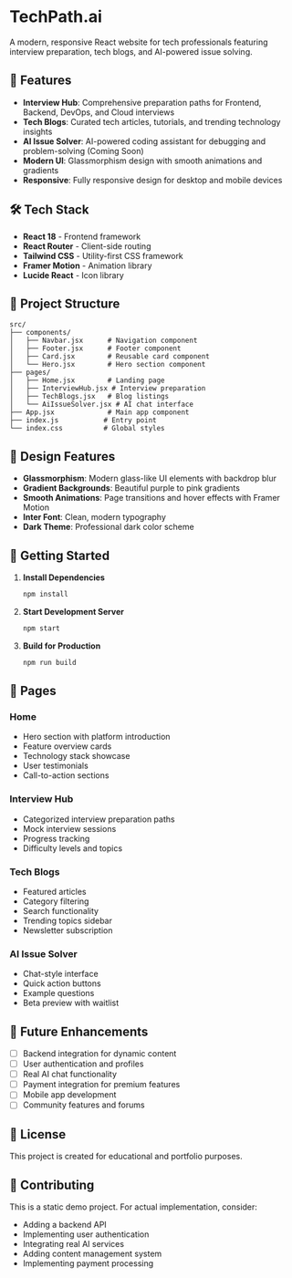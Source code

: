 # TechPath.ai

A modern, responsive React website for tech professionals featuring interview preparation, tech blogs, and AI-powered issue solving.

## 🚀 Features

- **Interview Hub**: Comprehensive preparation paths for Frontend, Backend, DevOps, and Cloud interviews
- **Tech Blogs**: Curated tech articles, tutorials, and trending technology insights
- **AI Issue Solver**: AI-powered coding assistant for debugging and problem-solving (Coming Soon)
- **Modern UI**: Glassmorphism design with smooth animations and gradients
- **Responsive**: Fully responsive design for desktop and mobile devices

## 🛠️ Tech Stack

- **React 18** - Frontend framework
- **React Router** - Client-side routing
- **Tailwind CSS** - Utility-first CSS framework
- **Framer Motion** - Animation library
- **Lucide React** - Icon library

## 📁 Project Structure

```
src/
├── components/
│   ├── Navbar.jsx      # Navigation component
│   ├── Footer.jsx      # Footer component
│   ├── Card.jsx        # Reusable card component
│   └── Hero.jsx        # Hero section component
├── pages/
│   ├── Home.jsx        # Landing page
│   ├── InterviewHub.jsx # Interview preparation
│   ├── TechBlogs.jsx   # Blog listings
│   └── AiIssueSolver.jsx # AI chat interface
├── App.jsx             # Main app component
├── index.js           # Entry point
└── index.css          # Global styles
```

## 🎨 Design Features

- **Glassmorphism**: Modern glass-like UI elements with backdrop blur
- **Gradient Backgrounds**: Beautiful purple to pink gradients
- **Smooth Animations**: Page transitions and hover effects with Framer Motion
- **Inter Font**: Clean, modern typography
- **Dark Theme**: Professional dark color scheme

## 🚦 Getting Started

1. **Install Dependencies**
   ```bash
   npm install
   ```

2. **Start Development Server**
   ```bash
   npm start
   ```

3. **Build for Production**
   ```bash
   npm run build
   ```

## 📱 Pages

### Home
- Hero section with platform introduction
- Feature overview cards
- Technology stack showcase
- User testimonials
- Call-to-action sections

### Interview Hub
- Categorized interview preparation paths
- Mock interview sessions
- Progress tracking
- Difficulty levels and topics

### Tech Blogs
- Featured articles
- Category filtering
- Search functionality
- Trending topics sidebar
- Newsletter subscription

### AI Issue Solver
- Chat-style interface
- Quick action buttons
- Example questions
- Beta preview with waitlist

## 🎯 Future Enhancements

- [ ] Backend integration for dynamic content
- [ ] User authentication and profiles
- [ ] Real AI chat functionality
- [ ] Payment integration for premium features
- [ ] Mobile app development
- [ ] Community features and forums

## 📄 License

This project is created for educational and portfolio purposes.

## 🤝 Contributing

This is a static demo project. For actual implementation, consider:
- Adding a backend API
- Implementing user authentication
- Integrating real AI services
- Adding content management system
- Implementing payment processing
